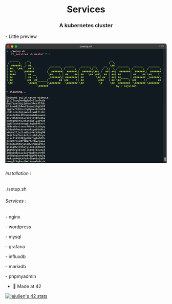 <h1 align="center">Services</h1>
<h3 align="center">A kubernetes cluster</h3>

<p> - Little preview</p>

![Services](Services.png)

<h6>  Installation :</h6>
<p>./setup.sh<p>
<h6>  Services :</h6>
<p>   - nginx</p>
<p>   - wordpress</p>
<p>   - mysql</p>
<p>   - grafana</p>
<p>   - influxdb</p>
<p>   - mariadb</p>
<p>   - phpmyadmin</p>

- 🌱 Made at 42

[![lejulien's 42 stats](https://badge42.vercel.app/api/v2/cl1p1um7j014409mnrr06xt8z/stats?cursusId=21&coalitionId=45)](https://github.com/JaeSeoKim/badge42)
